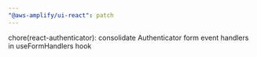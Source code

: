 ```yaml
---
"@aws-amplify/ui-react": patch
---
```


chore(react-authenticator): consolidate Authenticator form event handlers in useFormHandlers hook
